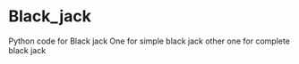 # Black_jack
Python code for Black jack
One for simple black jack 
other one for complete black jack
